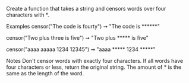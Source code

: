 Create a function that takes a string and censors words over four characters with *.

Examples
censor("The code is fourty") ➞ "The code is ******"

censor("Two plus three is five") ➞ "Two plus ***** is five"

censor("aaaa aaaaa 1234 12345") ➞ "aaaa ***** 1234 *****"

Notes
Don't censor words with exactly four characters.
If all words have four characters or less, return the original string.
The amount of * is the same as the length of the word.